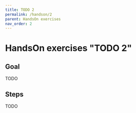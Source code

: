 ```yaml
---
title: TODO 2
permalink: /handson/2
parent: HandsOn exercises
nav_order: 2
---
```


# HandsOn exercises "TODO 2"

## Goal

TODO

## Steps

TODO
